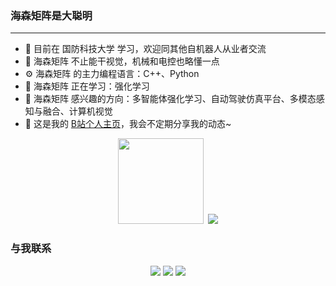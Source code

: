 <!--  <div align="center">
    <img height="150em" src="image.png" />  
</div> -->

### 海森矩阵是大聪明
---
* 🏢  目前在 国防科技大学 学习，欢迎同其他自机器人从业者交流
* 🔧 海森矩阵 不止能干视觉，机械和电控也略懂一点
* ⚙️ 海森矩阵 的主力编程语言：C++、Python
* 🌱 海森矩阵 正在学习：强化学习
* 🔭 海森矩阵 感兴趣的方向：多智能体强化学习、自动驾驶仿真平台、多模态感知与融合、计算机视觉
* 🤔 这是我的  [B站个人主页](https://space.bilibili.com/478849672)，我会不定期分享我的动态~

<!-- 信息统计 -->
<!-- <div align="center"> <img src="https://metrics.lecoq.io/haisenzeng?template=classic&config.timezone=Asia%2FShanghai"> </div> -->

<!-- 统计卡片&评分表 -->

<div align="center"> 
    <img height="137px" src="https://github-readme-stats.vercel.app/api?username=haisenzeng&hide_title=true&hide_border=true&show_icons=trueline_height=21&text_color=000&icon_color=000&bg_color=0,ea6161,ffc64d,fffc4d,52fa5a&theme=graywhite" />
&nbsp;<img src="https://github-readme-stats.vercel.app/api/top-langs/?username=haisenzeng&hide_title=true&hide_border=true&layout=compact&langs_count=6&text_color=000&icon_color=fff&bg_color=0,52fa5a,4dfcff,c64dff&theme=graywhite" /> 
</div>


### 与我联系
<div align="center">
    <a href="http://wpa.qq.com/msgrd?v=3&uin=2352621771&site=qq&menu=yes"><img src="https://img.shields.io/badge/QQ-2352621771-blue?style=flat-square&logo=tencentqq" /></a>
    <a href="https://u.wechat.com/MFXphcVkhE1luJxSnWnRUEQ"><img src="https://img.shields.io/badge/WeChat-ZHS15984769848-blue?style=flat-square&logo=wechat" /></a>
    <a href="mailto:2352621771@qq.com"><img src="https://img.shields.io/badge/Mail-2352621771@qq.com -blue?style=flat-square&logo=gmail" /></a>
</div>



